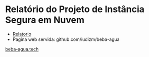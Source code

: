# Relatório do Projeto de Instância Segura em Nuvem

- [Relatorio](Relatorio.md)
- Pagina web servida: github.com/iudizm/beba-agua

[beba-agua.tech](https://beba-agua.tech)
